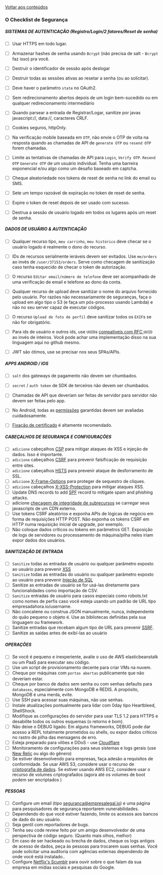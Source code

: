 [Voltar aos conteúdos](README.md)


### O Checklist de Segurança

##### SISTEMAS DE AUTENTICAÇÃO (Registro/Login/2 fatores/Reset de senha) 
- [ ] Usar HTTPS em todo lugar.
- [ ] Armazenar hashes de senha usando `Bcrypt` (não precisa de salt - `Bcrypt` faz isso) pra você.
- [ ] Destruir o identificador de sessão após deslogar
- [ ] Destruir todas as sessões ativas ao resetar a senha (ou ao solicitar).  
- [ ] Deve haver o parâmetro `state` no OAuth2.
- [ ] Sem redirecionamento abertos depois de um login bem-sucedido ou em qualquer redirecionamento intermediário	
- [ ] Quando parsear a entrada de Registrar/Logar, sanitize por javas javascript://, data://, caracteres CRLF. 
- [ ] Cookies seguros, httpOnly.
- [ ] Na verificação mobile baseada em `OTP`, não envie o OTP de volta na resposta quando as chamadas de API de `generate OTP` ou `resend OTP` forem chamadas.
- [ ] Limite as tentativas de chamadas de API para `Login`, `Verify OTP`. `Resend OTP` `Generate OTP` de um usuário individual. Tenha uma barreira exponencial e/ou algo como um desafio baseado em captcha.
- [ ] Cheque aleatoriedade nos tokens de reset de senha no link do email ou SMS. 
- [ ] Sete um tempo razoável de expiração no token de reset de senha.
- [ ] Expire o token de reset depois de ser usado com sucesso.
- [ ] Destrua a sessão de usuário logado em todos os lugares após um reset de senha. 


##### DADOS DE USUÁRIO & AUTENTICAÇÃO
- [ ] Qualquer recurso tipo, `meu carrinho`, `meu histórico` deve checar se o usuário logado é realmente o dono do recurso.
- [ ] IDs de recursos serialmente ieráveis devem ser evitados. Use `me/orders` ao invés de `/user/37153/orders`. Serve como checagem de sanitização caso tenha esquecido de checar o token de autorização. 
- [ ] O recurso `Editar email/número de telefone` deve ser acompanhado de uma verificação de email e telefone ao dono da conta. 
- [ ] Qualquer recurso de upload deve sanitizar o nome do arquivo fornecido pelo usuário. Por razões não necessariamente de seguranças, faça o upload em algo tipo o S3 (e faça um pós-processo usando Lambda) e não no seu server capaz de executar códigos.  
- [ ] O recurso `Upload de foto de perfil` deve sanitizar todos os `EXIF`s se não for obrigatório.
- [ ] Para ids de usuário e outros ids, use  `UUID`s [compatíveis com RFC ](http://www.ietf.org/rfc/rfc4122.txt) `UUID` ao invés de inteiros. Você pode achar uma implementação disso na sua linguagem aqui no github mesmo.
- [ ] JWT são ótimos, use se precisar nos seus SPAs/APIs.


##### APPS ANDROID / IOS 
- [ ] `salt`  dos gateways de pagamento não devem ser chumbados.
- [ ] `secret` / `auth token` de SDK de terceiros não devem ser chumbados.
- [ ] Chamadas de API que deveriam ser feitas de servidor para servidor não devem ser feitas pelo app.
- [ ] No Android, todas as [permissões](https://developer.android.com/guide/topics/security/permissions.html) garantidas devem ser avaliadas cuidadosamente.
- [ ] [Fixação de certificado](https://en.wikipedia.org/wiki/HTTP_Public_Key_Pinning) é altamente recomendado.


##### CABEÇALHOS DE SEGURANÇA E CONFIGURAÇÕES
- [ ] `adicione` cabeçalhos [CSP](https://en.wikipedia.org/wiki/Content_Security_Policy) para mitigar ataques de XSS e injeção de dados. Isso é importante.
- [ ] `adicione` cabeçalhos [CSRF](https://en.wikipedia.org/wiki/Cross-site_request_forgery) para prevenir falsificação de requisição entre sites.
- [ ] `adicione` cabeçalhos [HSTS](https://en.wikipedia.org/wiki/HTTP_Strict_Transport_Security) para prevenir ataque de desforramento de SSL. 	
- [ ] `adicione` [X-Frame-Options](https://en.wikipedia.org/wiki/Clickjacking#X-Frame-Options) para proteger de sequestro de cliques.
- [ ] `adicione` cabeçalhos [X-XSS-Protection](https://www.owasp.org/index.php/OWASP_Secure_Headers_Project#X-XSS-Protection) para mitigar ataques XSS.
- [ ] Update DNS records to add [SPF](https://en.wikipedia.org/wiki/Sender_Policy_Framework) record to mitigate spam and phishing attacks.
- [ ] adicione [checagem de integridade de subrecursos](https://en.wikipedia.org/wiki/Subresource_Integrity) se carregar seus javascripts de um CDN externo.
- [ ] Use tokens CSRF aleatórios e exponha APIs de lógicas de negócio em forma de requisições HTTP POST. Não exponha os tokens CSRF em HTTP numa requisição inicial de upgrade, por exemplo.
- [ ] Não coloque dados críticos ou tokens em parâmetros GET. Exposição de logs de servidores ou processamento de máquina/pilha neles iriam expor dados dos usuários.

##### SANITIZAÇÃO DE ENTRADA
- [ ] `Sanitize` todas as entradas de usuário ou qualquer parâmetro exposto ao usuário para prevenir [XSS](https://en.wikipedia.org/wiki/Cross-site_scripting)
- [ ] `Sanitize` todas as entradas do usuário ou qualquer parâmetro exposto ao usuário para prevenir [Injeção de SQL](https://en.wikipedia.org/wiki/SQL_injection)
- [ ] Sanitize as entradas de usuário se for usá-las diretamente para funcionalidades como importação de CSV.
- [ ] `Sanitize` entradas de usuário para casos especiais como robots.txt como nomes de perfis caso você esteja usando um padrão de URL tipo empresadahora.io/username. 
- [ ] Não concatene ou construa JSON manualmente, nunca, independente do quão pequeno o objeto é. Use as bibliotecas definidas pela sua linguagem ou framework.
- [ ] Sanitize entradas que recebam algum tipo de URL para prevenir [SSRF](https://docs.google.com/document/d/1v1TkWZtrhzRLy0bYXBcdLUedXGb9njTNIJXa3u9akHM/edit#heading=h.t4tsk5ixehdd).
- [ ] Sanitize as saídas antes de exibí-las ao usuário

##### OPERAÇÕES
- [ ] Se você é pequeno e inexperiente, avalie o uso de AWS elasticbeanstalk ou um PaaS para executar seu código.
- [ ] Use um script de provisionamento decente para criar VMs na nuvem.
- [ ] Cheque por máquinas com `portas abertas` publicamente que não deveriam estar.
- [ ] Cheque por banco de dados sem senha ou com senhas defaults para `databases`, especialmente com MongoDB e REDIS. A propósito, MongoDB é uma merda, evite.
- [ ] Use SSH para acessar suas máquinas, não use senhas.
- [ ] Instale atualizações pontualmente para lidar com 0day tipo Heartbleed, ShellShock.
- [ ] Modifique as configurações do servidor para usar TLS 1.2 para HTTPS e desabilite todos os outros esquemas (o retorno é bom).
- [ ] Não deixe o DEBUG ligado. Em alguns frameworks, DEBUG pode dar acesso a REPL totalmente prometidos ou shells, ou expor dados críticos no rastro de pilha das mensagens de erro. 	
- [ ] Esteja preparado para vilões e DDoS - use  [Cloudflare](https://www.cloudflare.com/ddos/)
- [ ] Monitoramento de configurações para seus sistemas e logs gerais (use [New Relic](https://newrelic.com/) ou algo do gênero)
- [ ] Se estiver desenvolvendo para empresas, faça adesão a requisitos de conformidade. Se usar AWS S3, considere usar o recurso de [criptografia de dados](http://docs.aws.amazon.com/AmazonS3/latest/dev/UsingServerSideEncryption.html). Se estiver usando AWS EC2, considere usar o recurso de volumes criptografados (agora até os volumes de boot podem ser encriptados )

##### PESSOAS
- [ ] Configure um email (tipo seguranca@empresalegal.io) e uma página para pesquisadores de segurança reportarem vunerabilidades.
- [ ] Dependendo do que você estiver fazendo, limite os acessos aos bancos de dado do seu usuário.
- [ ] Seja gentil com reportadores de bugs.
- [ ] Tenha seu code review feito por um amigo desenvolvedor de uma perspectiva de código seguro. (Quanto mais olhos, melhor)
- [ ] Em caso de ser hackeado ou brecha de dados, cheque os logs antigos de acesso de dados, peça às pessoas para trocarem suas senhas. Você pode solicitar uma auditoria com agências externas dependendo de onde você está instalado..  
- [ ] Configure [Netflix's Scumblr](https://github.com/Netflix/Scumblr) para ouvir sobre o que falam da sua empresa em mídias sociais e pesquisas do Google.
